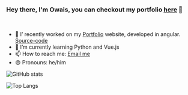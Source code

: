 ### Hey there, I'm Owais, you can checkout my portfolio [here][portfolio-link] 👋

<br/>

- 🔭 I’ recently worked on my [Portfolio][portfolio-link] website, developed in angular. [Source-code][portfolio-source-code]
- 🌱 I’m currently learning Python and Vue.js
- 📫 How to reach me: [Email me][email-link]
- 😄 Pronouns: he/him


![GitHub stats](https://github-readme-stats.vercel.app/api?username=oowais&theme=dark&count_private=true&hide=issues)

![Top Langs](https://github-readme-stats.vercel.app/api/top-langs/?username=oowais&theme=dark)


[portfolio-link]: https://oowais.github.io/
[portfolio-source-code]: https://github.com/oowais/Portfolio
[email-link]: mailto:oowais@gmail.com
